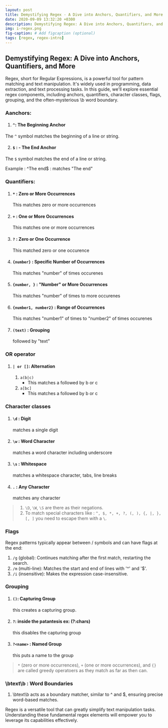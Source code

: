 ```yaml
---
layout: post
title: Demystifying Regex - A Dive into Anchors, Quantifiers, and More
date: 2020-09-09 13:32:20 +0300
description: Demystifying Regex: A Dive into Anchors, Quantifiers, and More
img: i-regex.png
fig-caption: # Add figcaption (optional)
tags: [regex, regex-intro]
---
```

## Demystifying Regex: A Dive into Anchors, Quantifiers, and More
Regex, short for Regular Expressions, is a powerful tool for pattern matching and text manipulation. It's widely used in programming, data extraction, and text processing tasks. In this guide, we'll explore essential regex components, including anchors, quantifiers, character classes, flags, grouping, and the often-mysterious \b word boundary.

### Aanchors:

1. #### `^`: The Beginning Anchor
  The `^` symbol matches the beginning of a line or string.
  
2. #### `$` : - The End Anchor
  The `$` symbol matches the end of a line or string.
 
 Example : ^The end$ : matches "The end"
 
### Quantifiers:
 
1. #### `*` : Zero or More Occurrences
   This matches zero or more occurrences
2. #### `+` : One or More Occurrences
   This matches one or more occurrences
3. #### `?` : Zero or One Occurrence
   This matched zero or one occurence
4. #### `{number}` : Specific Number of Occurrences
   This matches "number" of times occurenes
5. #### `{number, }` : "Number" or More Occurrences
   This matches "number" of times to more occurenes
6. #### `{number1, number2}` : Range of Occurrences
   This matches "number1" of times to "number2" of times occurenes
7. #### `(text)` :  Grouping
   followed by "text"
   
### OR operator
1. #### `| or []`: Alternation
    1. `a(b|c)` 
       - This matches a followed by b or c
    2. `a[bc]`
       - This matches a followed by b or c

### Character classes
1. #### `\d` : Digit
   matches a single digit
2. #### `\w` : Word Character
   matches a word character including underscore
3. #### `\s` : Whitespace
   matches a whitespace character, tabs, line breaks
4. #### `.` : Any Character
   matches any character
> 1. `\D`, `\W`, `\S` are there as their negations.
> 2. To match special characters like : `^, $, *, +, ?, (, ), {, |, }, [, ]` you need to escape them with a `\`.

### Flags
Regex patterns typically appear between / symbols and can have flags at the end:
 1. `/g` (global): Continues matching after the first match, restarting the search.
 2. `/m` (multi-line): Matches the start and end of lines with '^' and '$'.
 3. `/i` (insensitive): Makes the expression case-insensitive.
 
### Grouping
 1. #### `()`: Capturing Group
    this creates a capturing group.
 2. #### `?`: inside the patantesis ex: (?:chars)
    this disables the capturing group
 3. #### `?<name>` : Named Group
    this puts a name to the group
 > `*` (zero or more occurrences), `+` (one or more occurrences), and `{}` are called greedy operatoers as they match as far as then can. 
 
 
### \btext\b : Word Boundaries
 1. \btext\b acts as a boundary matcher, similar to ^ and $, ensuring precise word-based matches.

Regex is a versatile tool that can greatly simplify text manipulation tasks. Understanding these fundamental regex elements will empower you to leverage its capabilities effectively.
